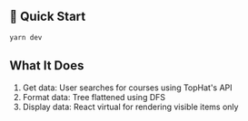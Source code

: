 ## 🚀 Quick Start

```bash
yarn dev
```

## What It Does

1. Get data: User searches for courses using TopHat's API
2. Format data: Tree flattened using DFS
3. Display data: React virtual for rendering visible items only
